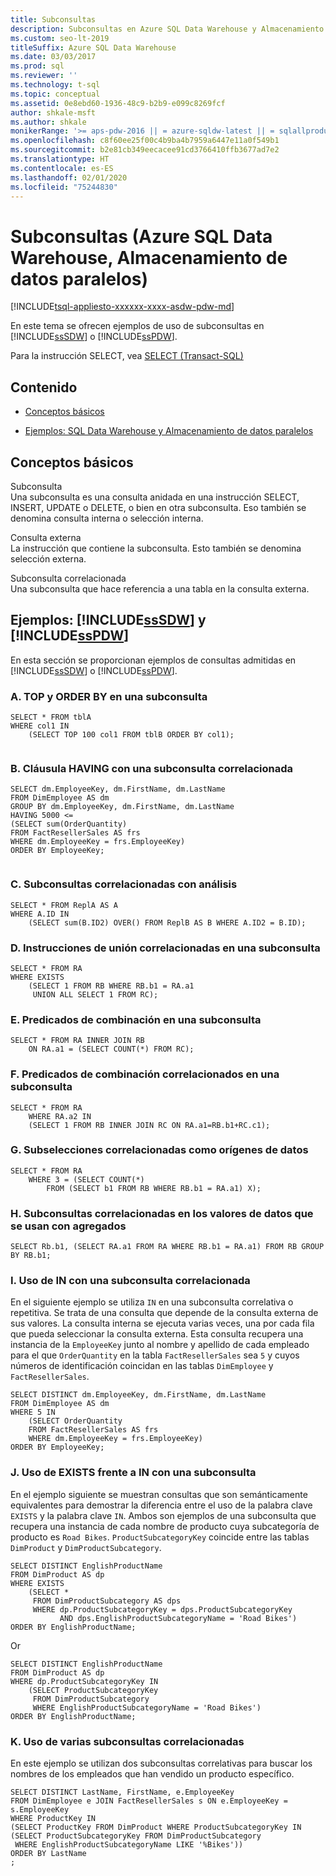 ```yaml
---
title: Subconsultas
description: Subconsultas en Azure SQL Data Warehouse y Almacenamiento de datos paralelos
ms.custom: seo-lt-2019
titleSuffix: Azure SQL Data Warehouse
ms.date: 03/03/2017
ms.prod: sql
ms.reviewer: ''
ms.technology: t-sql
ms.topic: conceptual
ms.assetid: 0e8ebd60-1936-48c9-b2b9-e099c8269fcf
author: shkale-msft
ms.author: shkale
monikerRange: '>= aps-pdw-2016 || = azure-sqldw-latest || = sqlallproducts-allversions'
ms.openlocfilehash: c8f60ee25f00c4b9ba4b7959a6447e11a0f549b1
ms.sourcegitcommit: b2e81cb349eecacee91cd3766410ffb3677ad7e2
ms.translationtype: HT
ms.contentlocale: es-ES
ms.lasthandoff: 02/01/2020
ms.locfileid: "75244830"
---
```

# <a name="subqueries-azure-sql-data-warehouse-parallel-data-warehouse"></a>Subconsultas (Azure SQL Data Warehouse, Almacenamiento de datos paralelos)
[!INCLUDE[tsql-appliesto-xxxxxx-xxxx-asdw-pdw-md](../../includes/tsql-appliesto-xxxxxx-xxxx-asdw-pdw-md.md)]

  En este tema se ofrecen ejemplos de uso de subconsultas en [!INCLUDE[ssSDW](../../includes/sssdw-md.md)] o [!INCLUDE[ssPDW](../../includes/sspdw-md.md)].  
  
 Para la instrucción SELECT, vea [SELECT &#40;Transact-SQL&#41;](../../t-sql/queries/select-transact-sql.md)  
  
## <a name="contents"></a>Contenido  
  
-   [Conceptos básicos](#Basics)  
  
-   [Ejemplos: SQL Data Warehouse y Almacenamiento de datos paralelos](#Examples)  
  
##  <a name="Basics"></a> Conceptos básicos  
 Subconsulta  
 Una subconsulta es una consulta anidada en una instrucción SELECT, INSERT, UPDATE o DELETE, o bien en otra subconsulta. Eso también se denomina consulta interna o selección interna.  
  
 Consulta externa  
 La instrucción que contiene la subconsulta. Esto también se denomina selección externa.  
  
 Subconsulta correlacionada  
 Una subconsulta que hace referencia a una tabla en la consulta externa.  
  
##  <a name="Examples"></a> Ejemplos: [!INCLUDE[ssSDW](../../includes/sssdw-md.md)] y [!INCLUDE[ssPDW](../../includes/sspdw-md.md)]  
 En esta sección se proporcionan ejemplos de consultas admitidas en [!INCLUDE[ssSDW](../../includes/sssdw-md.md)] o [!INCLUDE[ssPDW](../../includes/sspdw-md.md)].  
  
### <a name="a-top-and-order-by-in-a-subquery"></a>A. TOP y ORDER BY en una subconsulta  
  
```  
SELECT * FROM tblA  
WHERE col1 IN  
    (SELECT TOP 100 col1 FROM tblB ORDER BY col1);  
  
```  
  
### <a name="b-having-clause-with-a-correlated-subquery"></a>B. Cláusula HAVING con una subconsulta correlacionada  
  
```  
SELECT dm.EmployeeKey, dm.FirstName, dm.LastName   
FROM DimEmployee AS dm   
GROUP BY dm.EmployeeKey, dm.FirstName, dm.LastName  
HAVING 5000 <=   
(SELECT sum(OrderQuantity)  
FROM FactResellerSales AS frs  
WHERE dm.EmployeeKey = frs.EmployeeKey)  
ORDER BY EmployeeKey;  
  
```  
  
### <a name="c-correlated-subqueries-with-analytics"></a>C. Subconsultas correlacionadas con análisis  
  
```  
SELECT * FROM ReplA AS A   
WHERE A.ID IN   
    (SELECT sum(B.ID2) OVER() FROM ReplB AS B WHERE A.ID2 = B.ID);  
```  
  
### <a name="d-correlated-union-statements-in-a-subquery"></a>D. Instrucciones de unión correlacionadas en una subconsulta  
  
```  
SELECT * FROM RA   
WHERE EXISTS   
    (SELECT 1 FROM RB WHERE RB.b1 = RA.a1   
     UNION ALL SELECT 1 FROM RC);  
```  
  
### <a name="e-join-predicates-in-a-subquery"></a>E. Predicados de combinación en una subconsulta  
  
```  
SELECT * FROM RA INNER JOIN RB   
    ON RA.a1 = (SELECT COUNT(*) FROM RC);  
```  
  
### <a name="f-correlated-join-predicates-in-a-subquery"></a>F. Predicados de combinación correlacionados en una subconsulta  
  
```  
SELECT * FROM RA   
    WHERE RA.a2 IN   
    (SELECT 1 FROM RB INNER JOIN RC ON RA.a1=RB.b1+RC.c1);  
```  
  
### <a name="g-correlated-subselects-as-data-sources"></a>G. Subselecciones correlacionadas como orígenes de datos  
  
```  
SELECT * FROM RA   
    WHERE 3 = (SELECT COUNT(*)   
        FROM (SELECT b1 FROM RB WHERE RB.b1 = RA.a1) X);  
```  
  
### <a name="h-correlated-subqueries-in-the-data-values--used-with-aggregates"></a>H. Subconsultas correlacionadas en los valores de datos que se usan con agregados  
  
```  
SELECT Rb.b1, (SELECT RA.a1 FROM RA WHERE RB.b1 = RA.a1) FROM RB GROUP BY RB.b1;  
```  
  
### <a name="i-using-in-with-a-correlated-subquery"></a>I. Uso de IN con una subconsulta correlacionada  
 En el siguiente ejemplo se utiliza `IN` en una subconsulta correlativa o repetitiva. Se trata de una consulta que depende de la consulta externa de sus valores. La consulta interna se ejecuta varias veces, una por cada fila que pueda seleccionar la consulta externa. Esta consulta recupera una instancia de la `EmployeeKey` junto al nombre y apellido de cada empleado para el que `OrderQuantity` en la tabla `FactResellerSales` sea `5` y cuyos números de identificación coincidan en las tablas `DimEmployee` y `FactResellerSales`.  
  
```  
SELECT DISTINCT dm.EmployeeKey, dm.FirstName, dm.LastName   
FROM DimEmployee AS dm   
WHERE 5 IN   
    (SELECT OrderQuantity  
    FROM FactResellerSales AS frs  
    WHERE dm.EmployeeKey = frs.EmployeeKey)  
ORDER BY EmployeeKey;  
```  
  
### <a name="j-using-exists-versus-in-with-a-subquery"></a>J. Uso de EXISTS frente a IN con una subconsulta  
 En el ejemplo siguiente se muestran consultas que son semánticamente equivalentes para demostrar la diferencia entre el uso de la palabra clave `EXISTS` y la palabra clave `IN`. Ambos son ejemplos de una subconsulta que recupera una instancia de cada nombre de producto cuya subcategoría de producto es `Road Bikes`. `ProductSubcategoryKey` coincide entre las tablas `DimProduct` y `DimProductSubcategory`.  
  
```  
SELECT DISTINCT EnglishProductName  
FROM DimProduct AS dp   
WHERE EXISTS  
    (SELECT *  
     FROM DimProductSubcategory AS dps   
     WHERE dp.ProductSubcategoryKey = dps.ProductSubcategoryKey  
           AND dps.EnglishProductSubcategoryName = 'Road Bikes')  
ORDER BY EnglishProductName;  
```  
  
 Or  
  
```  
SELECT DISTINCT EnglishProductName  
FROM DimProduct AS dp   
WHERE dp.ProductSubcategoryKey IN  
    (SELECT ProductSubcategoryKey  
     FROM DimProductSubcategory   
     WHERE EnglishProductSubcategoryName = 'Road Bikes')  
ORDER BY EnglishProductName;  
```  
  
### <a name="k-using-multiple-correlated-subqueries"></a>K. Uso de varias subconsultas correlacionadas  
 En este ejemplo se utilizan dos subconsultas correlativas para buscar los nombres de los empleados que han vendido un producto específico.  
  
```  
SELECT DISTINCT LastName, FirstName, e.EmployeeKey  
FROM DimEmployee e JOIN FactResellerSales s ON e.EmployeeKey = s.EmployeeKey  
WHERE ProductKey IN  
(SELECT ProductKey FROM DimProduct WHERE ProductSubcategoryKey IN  
(SELECT ProductSubcategoryKey FROM DimProductSubcategory   
 WHERE EnglishProductSubcategoryName LIKE '%Bikes'))  
ORDER BY LastName  
;  
  
```  
  
  
